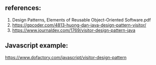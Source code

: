 ## references:
1. Design Patterns, Elements of Reusable Object-Oriented Software.pdf
2. https://gpcoder.com/4813-huong-dan-java-design-pattern-visitor/
3. https://www.journaldev.com/1769/visitor-design-pattern-java


## Javascript example: 
https://www.dofactory.com/javascript/visitor-design-pattern
